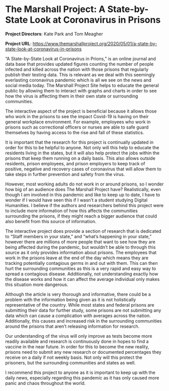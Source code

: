 # The Marshall Project: A State-by-State Look at Coronavirus in Prisons

**Project Directors**: Kate Park and Tom Meagher 

**Project URL**: https://www.themarshallproject.org/2020/05/01/a-state-by-state-look-at-coronavirus-in-prisons 



“A State-by-State Look at Coronavirus in Prions,” is an online journal and data base that provides updated figures counting the number of people infected and killed across the nation with those prisons that regularly publish their testing data. This is relevant as we deal with this seemingly everlasting coronavirus pandemic which is all we see on the news and social media today. The Marshall Project Site helps to educate the general public by allowing them to interact with graphs and charts in order to see how the virus is affecting them in their own state or surrounding communities. 

The interactive aspect of the project is beneficial because it allows those who work in the prisons to see the impact Covid-19 is having on their general workplace environment. For example, employees who work in prisons such as correctional officers or nurses are able to safe guard themselves by having access to the rise and fall of these statistics. 

It is important that the research for this project is continually updated in order for this to be helpful to anyone. Not only will this help to educate the residents living in the states, but it will also help protect the jobs within the prisons that keep them running on a daily basis. This also allows outside residents, prison employees, and prison employers to keep track of positive, negative and recovery cases of coronavirus that will allow them to take steps in further prevention and safety from the virus. 

However, most working adults do not work in or around prisons, so I wonder how big of an audience does The Marshall Project have? Realistically, even though I am involved in this pandemic and like to keep up to date, I have to wonder if I would have seen this if I wasn’t a student studying Digital Humanities. I believe if the authors and researchers behind this project were to include more information of how this affects the communities surrounding the prisons, if they might reach a bigger audience that could also benefit from this source of information.  

The interactive project does provide a section of research that is dedicated to “Staff members in your state,” and “what’s happening in your state,” however there are millions of more people that want to see how they are being affected during the pandemic, but wouldn’t be able to through this source as it only provides information about prisons. The employees that work in the prisons leave at the end of the day which means they are tracking potentially contagious germs in and out with them. This can then hurt the surrounding communities as this is a very rapid and easy way to spread a contagious disease. Additionally, not understanding exactly how the disease works and how it can affect the average individual only makes this situation more dangerous. 

Although the article is very thorough and informative, there could be a problem with the information being given as it is not holistically representative of the country. While most states and federal prisons are submitting their data for further study, some prisons are not submitting any data which can cause a complication with averages across the nation. Additionally, this causes and increased risk in the surrounding communities around the prisons that aren’t releasing information for research. 

Our understanding of the virus will only improve as tests become more readily available and research is continuously done in hopes to find a vaccine in the near future. In order for this to become the new reality, prisons need to submit any new research or documented percentages they receive on a daily if not weekly basis. Not only will this protect the prisoners, but the surrounding communities and states as well.

I recommend this project to anyone as it is important to keep up with the daily news, especially regarding this pandemic as it has only caused more panic and chaos throughout the world. 

